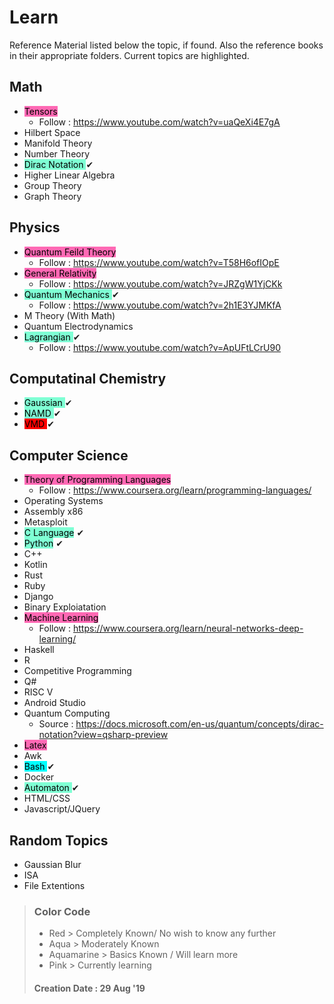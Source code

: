 # Learn

Reference Material listed below the topic, if found. Also the reference books in their appropriate folders.
Current topics are highlighted.

## Math

- <mark style="background-color: hotpink"> Tensors </mark>
    - Follow : <https://www.youtube.com/watch?v=uaQeXi4E7gA> 
- Hilbert Space
- Manifold Theory
- Number Theory
- <mark style="background-color: aquamarine;">Dirac Notation </mark>&#10004;
- Higher Linear Algebra
- Group Theory
- Graph Theory

## Physics

- <mark style="background-color: hotpink"> Quantum Feild Theory </mark>
    - Follow : <https://www.youtube.com/watch?v=T58H6ofIOpE>
- <mark style="background-color: hotpink"> General Relativity </mark>
    - Follow : <https://www.youtube.com/watch?v=JRZgW1YjCKk>
- <mark style="background-color: aquamarine;">Quantum Mechanics </mark>&#10004;
    - Follow : <https://www.youtube.com/watch?v=2h1E3YJMKfA>
- M Theory (With Math)
- Quantum Electrodynamics
- <mark style="background-color: Aquamarine;">Lagrangian </mark>&#10004;
    - Follow : <https://www.youtube.com/watch?v=ApUFtLCrU90>

## Computatinal Chemistry

- <mark style="background-color: aquamarine;">Gaussian </mark>&#10004;
- <mark style="background-color: aquamarine;">NAMD </mark> &#10004;
- <mark style="background-color: red;">VMD </mark> &#10004;

## Computer Science

- <mark style="background-color: hotpink"> Theory of Programming Languages </mark>
    - Follow : <https://www.coursera.org/learn/programming-languages/>
- Operating Systems
- Assembly x86
- Metasploit
- <mark style="background-color: aquamarine;">C Language</mark> &#10004;
- <mark style="background-color: aquamarine;">Python</mark> &#10004;
- C++
- Kotlin
- Rust
- Ruby
- Django
- Binary Exploiatation
- <mark style="background-color: hotpink"> Machine Learning </mark>
    - Follow : <https://www.coursera.org/learn/neural-networks-deep-learning/>
- Haskell
- R
- Competitive Programming
- Q#
- RISC V
- Android Studio
- Quantum Computing
    - Source : <https://docs.microsoft.com/en-us/quantum/concepts/dirac-notation?view=qsharp-preview>
- <mark style="background-color: hotpink"> Latex </mark>
- Awk
- <mark style="background-color: aqua"> Bash </mark> &#10004;
- Docker
- <mark style="background-color: aquamarine;"> Automaton </mark> &#10004;
- HTML/CSS
- Javascript/JQuery

## Random Topics

- Gaussian Blur
- ISA
- File Extentions

>### Color Code
>
>- Red > Completely Known/ No wish to know any further
>- Aqua > Moderately Known
>- Aquamarine > Basics Known / Will learn more
>- Pink > Currently learning
>
> #### Creation Date : 29 Aug '19
